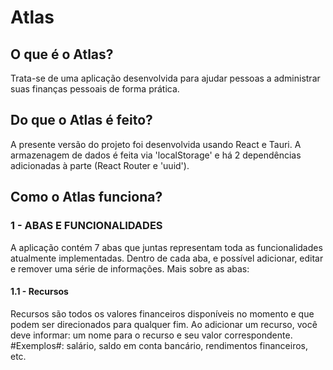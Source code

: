 # Atlas

## O que é o Atlas?

Trata-se de uma aplicação desenvolvida para ajudar pessoas a administrar suas finanças pessoais de forma prática.


## Do que o Atlas é feito?

A presente versão do projeto foi desenvolvida usando React e Tauri. A armazenagem de dados é feita via 'localStorage' e há 2 dependências adicionadas à parte (React Router e 'uuid').


## Como o Atlas funciona?

### 1 - ABAS E FUNCIONALIDADES

A aplicação contém 7 abas que juntas representam toda as funcionalidades atualmente implementadas. Dentro de cada aba, e possível adicionar, editar e remover uma série de informações. Mais sobre as abas:

#### 1.1 - Recursos
Recursos são todos os valores financeiros disponíveis no momento e que podem ser direcionados para qualquer fim. Ao adicionar um recurso, você deve informar: um nome para o recurso e seu valor correspondente.
#Exemplos#: salário, saldo em conta bancário, rendimentos financeiros, etc.


